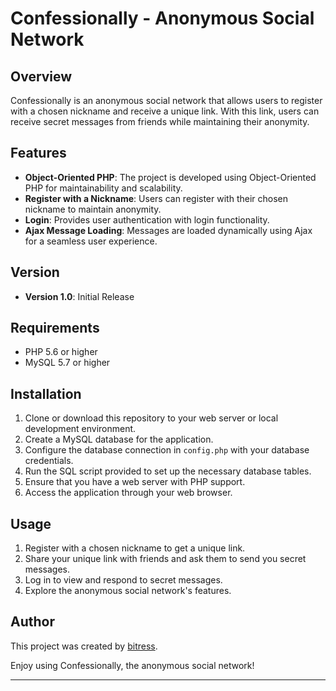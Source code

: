 # Confessionally - Anonymous Social Network

## Overview
Confessionally is an anonymous social network that allows users to register with a chosen nickname and receive a unique link. With this link, users can receive secret messages from friends while maintaining their anonymity. 

## Features
- **Object-Oriented PHP**: The project is developed using Object-Oriented PHP for maintainability and scalability.
- **Register with a Nickname**: Users can register with their chosen nickname to maintain anonymity.
- **Login**: Provides user authentication with login functionality.
- **Ajax Message Loading**: Messages are loaded dynamically using Ajax for a seamless user experience.

## Version
- **Version 1.0**: Initial Release
## Requirements

- PHP 5.6 or higher
- MySQL 5.7 or higher

## Installation

1. Clone or download this repository to your web server or local development environment.
2. Create a MySQL database for the application.
3. Configure the database connection in `config.php` with your database credentials.
4. Run the SQL script provided to set up the necessary database tables.
5. Ensure that you have a web server with PHP support.
6. Access the application through your web browser.

## Usage

1. Register with a chosen nickname to get a unique link.
2. Share your unique link with friends and ask them to send you secret messages.
3. Log in to view and respond to secret messages.
4. Explore the anonymous social network's features.

## Author

This project was created by [bitress](https://github.com/bitress). 

Enjoy using Confessionally, the anonymous social network!

---
